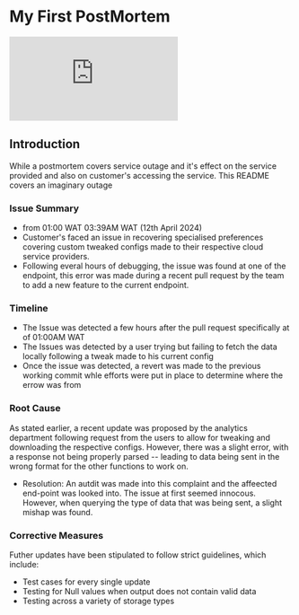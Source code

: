 # My First PostMortem


![Calma](https://www.washingtonpost.com/wp-apps/imrs.php?src=https://arc-anglerfish-washpost-prod-washpost.s3.amazonaws.com/public/GDYNMQ6LMBGZFAZ5UBV2FOJZBM.jpeg&w=1200)

## Introduction

While a postmortem covers service outage and it's effect on the service provided and also on customer's accessing the service. This README covers an imaginary outage

### Issue Summary
* from 01:00 WAT 03:39AM WAT (12th April 2024)
* Customer's faced an issue in recovering specialised preferences covering custom tweaked configs made to their respective cloud service providers.
* Following everal hours of debugging, the issue was found at one of the endpoint, this error was made during a recent pull request by the team to add a new feature to the current endpoint.

### Timeline
* The Issue was detected a few hours after the pull request specifically at of 01:00AM WAT
* The Issues was detected by a user trying but failing to fetch the data locally following a tweak made to his current config
* Once the issue was detected, a revert was made to the previous working commit whle efforts were put in place to determine where the errow was from

### Root Cause
As stated earlier, a recent update was proposed by the analytics department following request from the users to allow for tweaking and downloading the respective configs. However, there was a slight error, with a response not being properly parsed -- leading to data being sent in the wrong format for the other functions to work on.

* Resolution: An autdit was made into this complaint and the affeected end-point was looked into. The issue at first seemed innocous. However, when querying the type of data that was being sent, a slight mishap was found.

### Corrective Measures
Futher updates have been stipulated to follow strict guidelines, which include:
* Test cases for every single update 
* Testing for Null values when output does not contain valid data
* Testing across a variety of storage types

